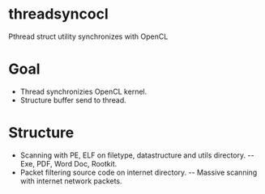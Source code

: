 threadsyncocl
=============

Pthread struct utility synchronizes with OpenCL

Goal
====
- Thread synchronizies OpenCL kernel.
- Structure buffer send to thread.

Structure
=========
- Scanning with PE, ELF on filetype, datastructure and utils directory.
-- Exe, PDF, Word Doc, Rootkit.
- Packet filtering source code on internet directory. 
-- Massive scanning with internet network packets.
